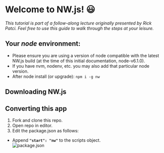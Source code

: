 # Welcome to NW.js! :smiley:

_This tutorial is part of a follow-along lecture originally presented by Rick Patci. Feel free to use this guide to walk through the steps at your leisure._

## Your _node_ environment:
- Please ensure you are using a version of node compatible with the latest NW.js build (at the time of this initial documentation, node-v6.1.0).  
- If you have nvm, nodenv, etc. you may also add that particular node version.
- After node install (or upgrade): `npm i -g nw`

## Downloading NW.js

## Converting this app
1. Fork and clone this repo.
2. Open repo in editor.
3. Edit the package.json as follows: 
  - Append **`"start": "nw"`** to the scripts object.  
  ![package.json](https://cloud.githubusercontent.com/assets/12869788/15266877/e828f8ac-1966-11e6-9e03-b99739d24b26.png)

